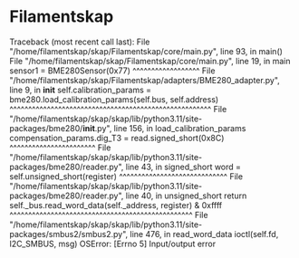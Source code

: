 # Filamentskap
Traceback (most recent call last):
  File "/home/filamentskap/skap/Filamentskap/core/main.py", line 93, in <module>
    main()
  File "/home/filamentskap/skap/Filamentskap/core/main.py", line 19, in main
    sensor1 = BME280Sensor(0x77)
              ^^^^^^^^^^^^^^^^^^
  File "/home/filamentskap/skap/Filamentskap/adapters/BME280_adapter.py", line 9, in __init__
    self.calibration_params = bme280.load_calibration_params(self.bus, self.address)
                              ^^^^^^^^^^^^^^^^^^^^^^^^^^^^^^^^^^^^^^^^^^^^^^^^^^^^^^
  File "/home/filamentskap/skap/skap/lib/python3.11/site-packages/bme280/__init__.py", line 156, in load_calibration_params
    compensation_params.dig_T3 = read.signed_short(0x8C)
                                 ^^^^^^^^^^^^^^^^^^^^^^^
  File "/home/filamentskap/skap/skap/lib/python3.11/site-packages/bme280/reader.py", line 43, in signed_short
    word = self.unsigned_short(register)
           ^^^^^^^^^^^^^^^^^^^^^^^^^^^^^
  File "/home/filamentskap/skap/skap/lib/python3.11/site-packages/bme280/reader.py", line 40, in unsigned_short
    return self._bus.read_word_data(self._address, register) & 0xffff
           ^^^^^^^^^^^^^^^^^^^^^^^^^^^^^^^^^^^^^^^^^^^^^^^^^
  File "/home/filamentskap/skap/skap/lib/python3.11/site-packages/smbus2/smbus2.py", line 476, in read_word_data
    ioctl(self.fd, I2C_SMBUS, msg)
OSError: [Errno 5] Input/output error


